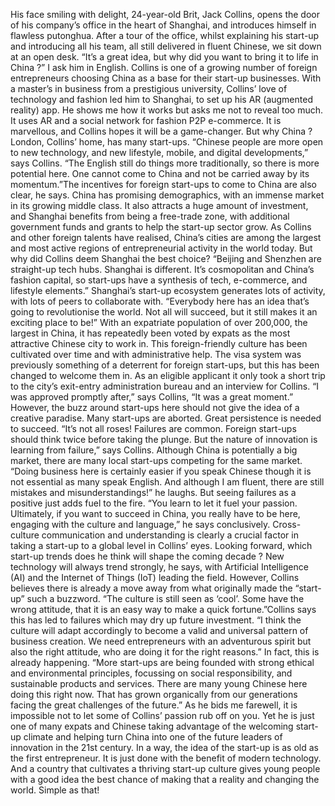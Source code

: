 His face smiling with delight, 24-year-old Brit, Jack Collins, opens the door of his company’s office in the heart of Shanghai, and introduces himself in flawless putonghua. After a tour of the office, whilst explaining his start-up and introducing all his team, all still delivered in fluent Chinese, we sit down at an open desk. “It’s a great idea, but why did you want to bring it to life in China ?” I ask him in English.
Collins is one of a growing number of foreign entrepreneurs choosing China as a base for their start-up businesses. With a master’s in business from a prestigious university, Collins’ love of technology and fashion led him to Shanghai, to set up his AR (augmented reality) app. He shows me how it works but asks me not to reveal too much. It uses AR and a social network for fashion P2P e-commerce. It is marvellous, and Collins hopes it will be a game-changer.
But why China ? London, Collins’ home, has many start-ups. “Chinese people are more open to new technology, and new lifestyle, mobile, and digital developments,” says Collins. “The English still do things more traditionally, so there is more potential here. One cannot come to China and not be carried away by its momentum.”The incentives for foreign start-ups to come to China are also clear, he says. China has promising demographics, with an immense market in its growing middle class. It also attracts a huge amount of investment, and Shanghai benefits from being a free-trade zone, with additional government funds and grants to help the start-up sector grow.
As Collins and other foreign talents have realised, China’s cities are among the largest and most active regions of entrepreneurial activity in the world today. But why did Collins deem Shanghai the best choice? “Beijing and Shenzhen are straight-up tech hubs. Shanghai is different. It’s cosmopolitan and China’s fashion capital, so start-ups have a synthesis of tech, e-commerce, and lifestyle elements.” Shanghai’s start-up ecosystem generates lots of activity, with lots of peers to collaborate with. “Everybody here has an idea that’s going to revolutionise the world. Not all will succeed, but it still makes it an exciting place to be!” With an expatriate population of over 200,000, the largest in China, it has repeatedly been voted by expats as the most attractive Chinese city to work in. This foreign-friendly culture has been cultivated over time and with administrative help. The visa system was previously something of a deterrent for foreign start-ups, but this has been changed to welcome them in. As an eligible applicant it only took a short trip to the city’s exit-entry administration bureau and an interview for Collins. “I was approved promptly after,” says Collins, “It was a great moment.”
However, the buzz around start-ups here should not give the idea of a creative paradise. Many start-ups are aborted. Great persistence is needed to succeed. “It’s not all roses! Failures are common. Foreign start-ups should think twice before taking the plunge. But the nature of innovation is learning from failure,” says Collins. Although China is potentially a big market, there are many local start-ups competing for the same market. “Doing business here is certainly easier if you speak Chinese though it is not essential as many speak English. And although I am fluent, there are still mistakes and misunderstandings!” he laughs. But seeing failures as a positive just adds fuel to the fire. “You learn to let it fuel your passion. Ultimately, if you want to succeed in China, you really have to be here, engaging with the culture and language,” he says conclusively. Cross-culture communication and understanding is clearly a crucial factor in taking a start-up to a global level in Collins’ eyes.
Looking forward, which start-up trends does he think will shape the coming decade ? New technology will always trend strongly, he says, with Artificial Intelligence (AI) and the Internet of Things (IoT) leading the field.
However, Collins believes there is already a move away from what originally made the “start-up” such a buzzword. “The culture is still seen as ‘cool’. Some have the wrong attitude, that it is an easy way to make a quick fortune.”Collins says this has led to failures which may dry up future investment. “I think the culture will adapt accordingly to become a valid and universal pattern of business creation. We need entrepreneurs with an adventurous spirit but also the right attitude, who are doing it for the right reasons.” In fact, this is already happening. “More start-ups are being founded with strong ethical and environmental principles, focussing on social responsibility, and sustainable products and services. There are many young Chinese here doing this right now. That has grown organically from our generations facing the great challenges of the future.”
As he bids me farewell, it is impossible not to let some of Collins’ passion rub off on you. Yet he is just one of many expats and Chinese taking advantage of the welcoming start-up climate and helping turn China into one of the future leaders of innovation in the 21st century. In a way, the idea of the start-up is as old as the first entrepreneur. It is just done with the benefit of modern technology. And a country that cultivates a thriving start-up culture gives young people with a good idea the best chance of making that a reality and changing the world. Simple as that!
